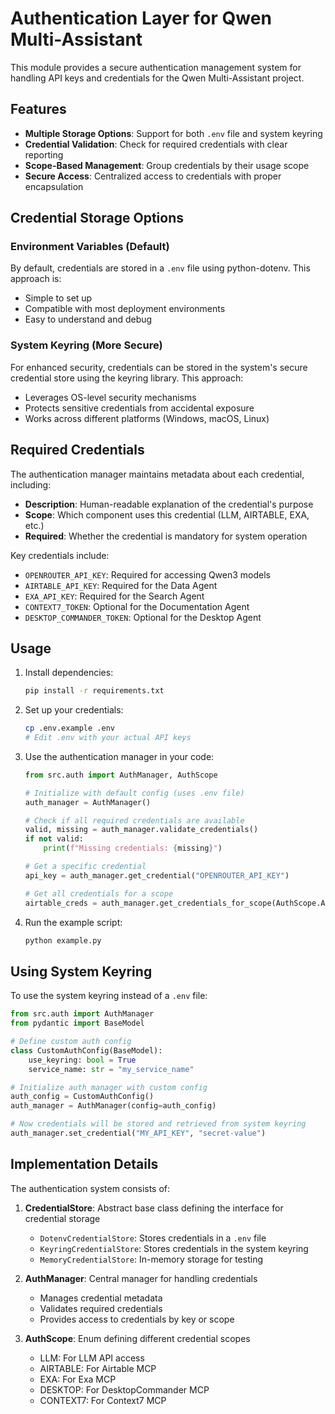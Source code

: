 # Authentication Layer for Qwen Multi-Assistant

This module provides a secure authentication management system for handling API keys and credentials for the Qwen Multi-Assistant project.

## Features

- **Multiple Storage Options**: Support for both `.env` file and system keyring
- **Credential Validation**: Check for required credentials with clear reporting
- **Scope-Based Management**: Group credentials by their usage scope
- **Secure Access**: Centralized access to credentials with proper encapsulation

## Credential Storage Options

### Environment Variables (Default)

By default, credentials are stored in a `.env` file using python-dotenv. This approach is:
- Simple to set up
- Compatible with most deployment environments
- Easy to understand and debug

### System Keyring (More Secure)

For enhanced security, credentials can be stored in the system's secure credential store using the keyring library. This approach:
- Leverages OS-level security mechanisms
- Protects sensitive credentials from accidental exposure
- Works across different platforms (Windows, macOS, Linux)

## Required Credentials

The authentication manager maintains metadata about each credential, including:
- **Description**: Human-readable explanation of the credential's purpose
- **Scope**: Which component uses this credential (LLM, AIRTABLE, EXA, etc.)
- **Required**: Whether the credential is mandatory for system operation

Key credentials include:
- `OPENROUTER_API_KEY`: Required for accessing Qwen3 models
- `AIRTABLE_API_KEY`: Required for the Data Agent
- `EXA_API_KEY`: Required for the Search Agent
- `CONTEXT7_TOKEN`: Optional for the Documentation Agent
- `DESKTOP_COMMANDER_TOKEN`: Optional for the Desktop Agent

## Usage

1. Install dependencies:
   ```bash
   pip install -r requirements.txt
   ```

2. Set up your credentials:
   ```bash
   cp .env.example .env
   # Edit .env with your actual API keys
   ```

3. Use the authentication manager in your code:
   ```python
   from src.auth import AuthManager, AuthScope

   # Initialize with default config (uses .env file)
   auth_manager = AuthManager()

   # Check if all required credentials are available
   valid, missing = auth_manager.validate_credentials()
   if not valid:
       print(f"Missing credentials: {missing}")

   # Get a specific credential
   api_key = auth_manager.get_credential("OPENROUTER_API_KEY")

   # Get all credentials for a scope
   airtable_creds = auth_manager.get_credentials_for_scope(AuthScope.AIRTABLE)
   ```

4. Run the example script:
   ```bash
   python example.py
   ```

## Using System Keyring

To use the system keyring instead of a `.env` file:

```python
from src.auth import AuthManager
from pydantic import BaseModel

# Define custom auth config
class CustomAuthConfig(BaseModel):
    use_keyring: bool = True
    service_name: str = "my_service_name"

# Initialize auth manager with custom config
auth_config = CustomAuthConfig()
auth_manager = AuthManager(config=auth_config)

# Now credentials will be stored and retrieved from system keyring
auth_manager.set_credential("MY_API_KEY", "secret-value")
```

## Implementation Details

The authentication system consists of:

1. **CredentialStore**: Abstract base class defining the interface for credential storage
   - `DotenvCredentialStore`: Stores credentials in a `.env` file
   - `KeyringCredentialStore`: Stores credentials in the system keyring
   - `MemoryCredentialStore`: In-memory storage for testing

2. **AuthManager**: Central manager for handling credentials
   - Manages credential metadata
   - Validates required credentials
   - Provides access to credentials by key or scope

3. **AuthScope**: Enum defining different credential scopes
   - LLM: For LLM API access
   - AIRTABLE: For Airtable MCP
   - EXA: For Exa MCP
   - DESKTOP: For DesktopCommander MCP
   - CONTEXT7: For Context7 MCP
